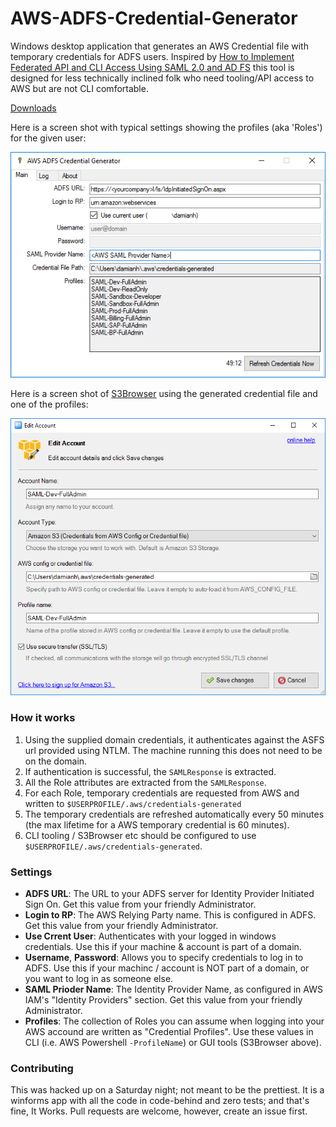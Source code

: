# AWS-ADFS-Credential-Generator

Windows desktop application that generates an AWS Credential file with temporary credentials for ADFS users.
Inspired by [How to Implement Federated API and CLI Access Using SAML 2.0 and AD FS](https://aws.amazon.com/blogs/security/how-to-implement-federated-api-and-cli-access-using-saml-2-0-and-ad-fs/)
this tool is designed for less technically inclined folk who need tooling/API access to AWS but are not CLI comfortable.

[Downloads](https://github.com/damianh/aws-adfs-credential-generator/releases)

Here is a screen shot with typical settings showing the profiles (aka 'Roles') for the given user: 

![screen_shot](docs/screenshot.png)

Here is a screen shot of [S3Browser](http://s3browser.com/) using the generated credential file and one of the profiles:

![screen_shot_s3browser](docs/screenshot_s3browser.png)

### How it works

 1. Using the supplied domain credentials, it authenticates against the ASFS url provided using NTLM. The machine running this does not need to be on the domain.
 2. If authentication is successful, the `SAMLResponse` is extracted.
 3. All the Role attributes are extracted from the `SAMLResponse`.
 4. For each Role, temporary credentials are requested from AWS and written to `$USERPROFILE/.aws/credentials-generated`
 5. The temporary credentials are refreshed automatically every 50 minutes (the max lifetime for a AWS temporary credential is 60 minutes).
 6. CLI tooling / S3Browser etc should be configured to use `$USERPROFILE/.aws/credentials-generated`.
 
### Settings


 - **ADFS URL**: The URL to your ADFS server for Identity Provider Initiated Sign On. Get this value from your friendly Administrator.
 - **Login to RP**: The AWS Relying Party name. This is configured in ADFS. Get this value from your friendly Administrator.
 - **Use Crrent User**: Authenticates with your logged in windows credentials. Use this if your machine & account is part of a domain.
 - **Username**, **Password**: Allows you to specify credentials to log in to ADFS. Use this if your machinc / account is NOT part of a domain, or you want to log in as someone else.
 - **SAML Prioder Name**: The Identity Provider Name, as configured in AWS IAM's "Identity Providers" section. Get this value from your friendly Administrator.
 - **Profiles**: The collection of Roles you can assume when logging into your AWS accound are written as "Credential Profiles". Use these values in CLI (i.e. AWS Powershell `-ProfileName`) or GUI tools (S3Browser above).

### Contributing

This was hacked up on a Saturday night; not meant to be the prettiest. It is a winforms app with all the code in code-behind and zero tests; and that's fine, It Works. Pull requests are welcome, however, create an issue first.
